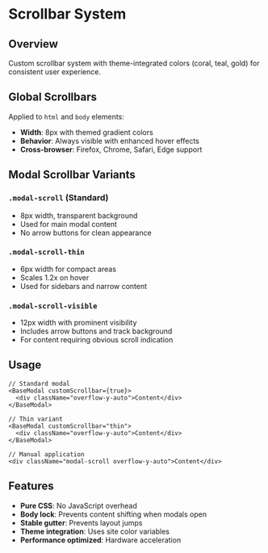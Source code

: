 # Scrollbar System

## Overview
Custom scrollbar system with theme-integrated colors (coral, teal, gold) for consistent user experience.

## Global Scrollbars
Applied to `html` and `body` elements:
- **Width**: 8px with themed gradient colors
- **Behavior**: Always visible with enhanced hover effects
- **Cross-browser**: Firefox, Chrome, Safari, Edge support

## Modal Scrollbar Variants

### `.modal-scroll` (Standard)
- 8px width, transparent background
- Used for main modal content
- No arrow buttons for clean appearance

### `.modal-scroll-thin`
- 6px width for compact areas
- Scales 1.2x on hover
- Used for sidebars and narrow content

### `.modal-scroll-visible`
- 12px width with prominent visibility
- Includes arrow buttons and track background
- For content requiring obvious scroll indication

## Usage

```tsx
// Standard modal
<BaseModal customScrollbar={true}>
  <div className="overflow-y-auto">Content</div>
</BaseModal>

// Thin variant
<BaseModal customScrollbar="thin">
  <div className="overflow-y-auto">Content</div>
</BaseModal>

// Manual application
<div className="modal-scroll overflow-y-auto">Content</div>
```

## Features
- **Pure CSS**: No JavaScript overhead
- **Body lock**: Prevents content shifting when modals open
- **Stable gutter**: Prevents layout jumps
- **Theme integration**: Uses site color variables
- **Performance optimized**: Hardware acceleration